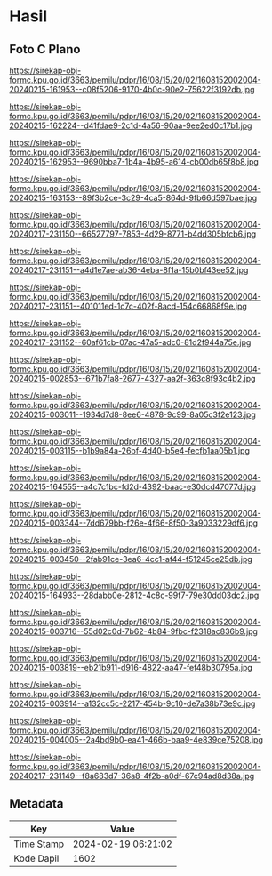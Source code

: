 # Hasil

## Foto C Plano

https://sirekap-obj-formc.kpu.go.id/3663/pemilu/pdpr/16/08/15/20/02/1608152002004-20240215-161953--c08f5206-9170-4b0c-90e2-75622f3192db.jpg

https://sirekap-obj-formc.kpu.go.id/3663/pemilu/pdpr/16/08/15/20/02/1608152002004-20240215-162224--d41fdae9-2c1d-4a56-90aa-9ee2ed0c17b1.jpg

https://sirekap-obj-formc.kpu.go.id/3663/pemilu/pdpr/16/08/15/20/02/1608152002004-20240215-162953--9690bba7-1b4a-4b95-a614-cb00db65f8b8.jpg

https://sirekap-obj-formc.kpu.go.id/3663/pemilu/pdpr/16/08/15/20/02/1608152002004-20240215-163153--89f3b2ce-3c29-4ca5-864d-9fb66d597bae.jpg

https://sirekap-obj-formc.kpu.go.id/3663/pemilu/pdpr/16/08/15/20/02/1608152002004-20240217-231150--66527797-7853-4d29-8771-b4dd305bfcb6.jpg

https://sirekap-obj-formc.kpu.go.id/3663/pemilu/pdpr/16/08/15/20/02/1608152002004-20240217-231151--a4d1e7ae-ab36-4eba-8f1a-15b0bf43ee52.jpg

https://sirekap-obj-formc.kpu.go.id/3663/pemilu/pdpr/16/08/15/20/02/1608152002004-20240217-231151--401011ed-1c7c-402f-8acd-154c66868f9e.jpg

https://sirekap-obj-formc.kpu.go.id/3663/pemilu/pdpr/16/08/15/20/02/1608152002004-20240217-231152--60af61cb-07ac-47a5-adc0-81d2f944a75e.jpg

https://sirekap-obj-formc.kpu.go.id/3663/pemilu/pdpr/16/08/15/20/02/1608152002004-20240215-002853--671b7fa8-2677-4327-aa2f-363c8f93c4b2.jpg

https://sirekap-obj-formc.kpu.go.id/3663/pemilu/pdpr/16/08/15/20/02/1608152002004-20240215-003011--1934d7d8-8ee6-4878-9c99-8a05c3f2e123.jpg

https://sirekap-obj-formc.kpu.go.id/3663/pemilu/pdpr/16/08/15/20/02/1608152002004-20240215-003115--b1b9a84a-26bf-4d40-b5e4-fecfb1aa05b1.jpg

https://sirekap-obj-formc.kpu.go.id/3663/pemilu/pdpr/16/08/15/20/02/1608152002004-20240215-164555--a4c7c1bc-fd2d-4392-baac-e30dcd47077d.jpg

https://sirekap-obj-formc.kpu.go.id/3663/pemilu/pdpr/16/08/15/20/02/1608152002004-20240215-003344--7dd679bb-f26e-4f66-8f50-3a9033229df6.jpg

https://sirekap-obj-formc.kpu.go.id/3663/pemilu/pdpr/16/08/15/20/02/1608152002004-20240215-003450--2fab91ce-3ea6-4cc1-af44-f51245ce25db.jpg

https://sirekap-obj-formc.kpu.go.id/3663/pemilu/pdpr/16/08/15/20/02/1608152002004-20240215-164933--28dabb0e-2812-4c8c-99f7-79e30dd03dc2.jpg

https://sirekap-obj-formc.kpu.go.id/3663/pemilu/pdpr/16/08/15/20/02/1608152002004-20240215-003716--55d02c0d-7b62-4b84-9fbc-f2318ac836b9.jpg

https://sirekap-obj-formc.kpu.go.id/3663/pemilu/pdpr/16/08/15/20/02/1608152002004-20240215-003819--eb21b911-d916-4822-aa47-fef48b30795a.jpg

https://sirekap-obj-formc.kpu.go.id/3663/pemilu/pdpr/16/08/15/20/02/1608152002004-20240215-003914--a132cc5c-2217-454b-9c10-de7a38b73e9c.jpg

https://sirekap-obj-formc.kpu.go.id/3663/pemilu/pdpr/16/08/15/20/02/1608152002004-20240215-004005--2a4bd9b0-ea41-466b-baa9-4e839ce75208.jpg

https://sirekap-obj-formc.kpu.go.id/3663/pemilu/pdpr/16/08/15/20/02/1608152002004-20240217-231149--f8a683d7-36a8-4f2b-a0df-67c94ad8d38a.jpg


## Metadata

| Key        | Value               |
| ---------- | ------------------- |
| Time Stamp | 2024-02-19 06:21:02 |
| Kode Dapil | 1602                |



